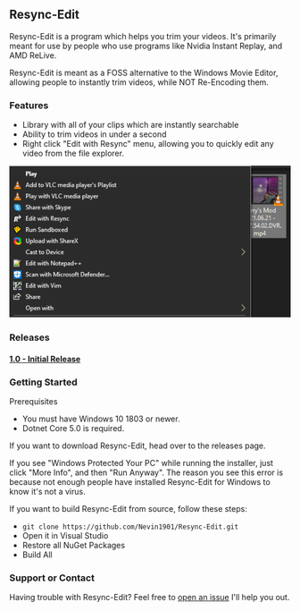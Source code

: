 ## Resync-Edit

Resync-Edit is a program which helps you trim your videos. It's primarily meant for use by people who use programs like Nvidia Instant Replay, and AMD ReLive.

Resync-Edit is meant as a FOSS alternative to the Windows Movie Editor, allowing people to instantly trim videos, while NOT Re-Encoding them.

### Features


- Library with all of your clips which are instantly searchable
- Ability to trim videos in under a second
- Right click "Edit with Resync" menu, allowing you to quickly edit any video from the file explorer.

![Right Click](https://raw.githubusercontent.com/Nevin1901/Resync-Edit/master/assets/right-click.png)

### Releases

#### [1.0 - Initial Release](https://github.com/Nevin1901/Resync-Edit/releases/tag/1.0)

### Getting Started

Prerequisites

- You must have Windows 10 1803 or newer.
- Dotnet Core 5.0 is required.

If you want to download Resync-Edit, head over to the releases page.

If you see "Windows Protected Your PC" while running the installer, just click "More Info", and then "Run Anyway". The reason you see this error is because not enough people have installed Resync-Edit for Windows to know it's not a virus.

If you want to build Resync-Edit from source, follow these steps:

* `git clone https://github.com/Nevin1901/Resync-Edit.git`
* Open it in Visual Studio
* Restore all NuGet Packages
* Build All


### Support or Contact

Having trouble with Resync-Edit? Feel free to [open an issue](https://github.com/Nevin1901/Resync-Edit) I'll help you out.
